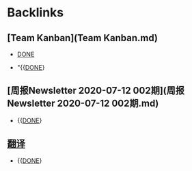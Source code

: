 
# Backlinks
## [Team Kanban](Team Kanban.md)
- [DONE](DONE.md)

- "{{[DONE](DONE.md)}

## [周报Newsletter 2020-07-12 002期](周报Newsletter 2020-07-12 002期.md)
- {{[DONE](DONE.md)}

## [翻译](翻译.md)
- {{[DONE](DONE.md)}

